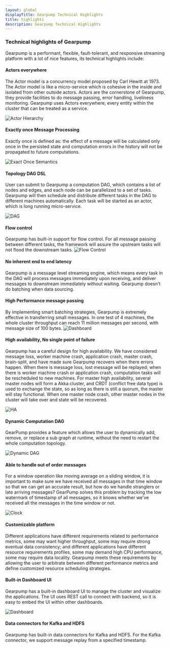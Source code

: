 ```yaml
---
layout: global
displayTitle: Gearpump Technical Highlights
title: highlights
description: Gearpump Technical Highlights
---
```


### Technical highlights of Gearpump


Gearpump is a performant, flexible, fault-tolerant, and responsive streaming platform with a lot of nice features, its technical highlights include:

#### Actors everywhere

The Actor model is a concurrency model proposed by Carl Hewitt at 1973. The Actor model is like a micro-service which is cohesive in the inside and isolated from other outside actors. Actors are the cornerstone of Gearpump, they provide facilities to do message passing, error handling, liveliness monitoring. Gearpump uses Actors everywhere; every entity within the cluster that can be treated as a service.

![Actor Hierarchy](/img/actor_hierarchy.png)

#### Exactly once Message Processing

Exactly once is defined as: the effect of a message will be calculated only once in the persisted state and computation errors in the history will not be propagated to future computations.

![Exact Once Semantics](/img/exact.png)

#### Topology DAG DSL

User can submit to Gearpump a computation DAG, which contains a list of nodes and edges, and each node can be parallelized to a set of tasks. Gearpump will then schedule and distribute different tasks in the DAG to different machines automatically. Each task will be started as an actor, which is long running micro-service.

![DAG](/img/dag.png)

#### Flow control

Gearpump has built-in support for flow control. For all message passing between different tasks, the framework will assure the upstream tasks will not flood the downstream tasks.
![Flow Control](/img/flowcontrol.png)

#### No inherent end to end latency

Gearpump is a message level streaming engine, which means every task in the DAG will process messages immediately upon receiving, and deliver messages to downstream immediately without waiting. Gearpump doesn't do batching when data sourcing.

#### High Performance message passing

By implementing smart batching strategies, Gearpump is extremely effective in transferring small messages. In one test of 4 machines, the whole cluster throughput can reach 11 million messages per second, with message size of 100 bytes.
![Dashboard](/img/dashboard.png)

#### High availability, No single point of failure

Gearpump has a careful design for high availability. We have considered message loss, worker machine crash, application crash, master crash, brain-split, and have made sure Gearpump recovers when there errors happen. When there is message loss, lost message will be replayed; when there is worker machine crash or application crash, computation tasks will be rescheduled to new machines. For master high availability, several master nodes will form a Akka cluster, and CRDT (conflict free data type) is used to exchange the state, so as long as there is still a quorum, the master will stay functional. When one master node crash, other master nodes in the cluster will take over and state will be recovered.

![HA](/img/ha.png)

#### Dynamic Computation DAG

GearPump provides a feature which allows the user to dynamically add, remove, or replace a sub graph at runtime, without the need to restart the whole computation topology.

![Dynamic DAG](/img/dynamic.png)

#### Able to handle out of order messages

For a window operation like moving average on a sliding window, it is important to make sure we have received all messages in that time window so that we can get an accurate result, but how do we handle stranglers or late arriving messages? GearPump solves this problem by tracking the low watermark of timestamp of all messages, so it knows whether we've received all the messages in the time window or not.

![Clock](/img/clock.png)

#### Customizable platform

Different applications have different requirements related to performance metrics, some may want higher throughput, some may require strong eventual data consistency; and different applications have different resource requirements profiles, some may demand high CPU performance, some may require data locality. Gearpump meets these requirements by allowing the user to arbitrate between different performance metrics and define customized resource scheduling strategies.

#### Built-in Dashboard UI

Gearpump has a built-in dashboard UI to manage the cluster and visualize the applications. The UI uses REST call to connect with backend, so it is easy to embed the UI within other dashboards.

![Dashboard](/img/dashboard.gif)

#### Data connectors for Kafka and HDFS

Gearpump has built-in data connectors for Kafka and HDFS. For the Kafka connector, we support message replay from a specified timestamp.
